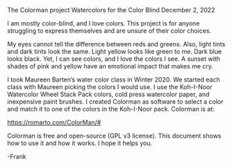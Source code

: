 The Colorman project
Watercolors for the Color Blind
December 2, 2022

I am mostly color-blind, and I love colors. This project is for anyone struggling to express themselves and are unsure of their color choices.

My eyes cannot tell the difference between reds and greens. Also, light tints and dark tints look the same. Light yellow looks like green to me. Dark blue looks black. Yet, I can see colors, and I love the colors I see. A sunset with shades of pink and yellow have an emotional impact that makes me cry.

I took Maureen Barten’s water color class in Winter 2020. We started each class with Maureen picking the colors I would use. I use the Koh-I-Noor Watercolor Wheel Stack Pack colors, cold press watercolor paper, and inexpensive paint brushes. I created Colorman as software to select a color and match it to one of the colors in the Koh-I-Noor pack. Colorman is at: 

https://romarto.com/ColorMan/#

Colorman is free and open-source (GPL v3 license). This document shows how to use it
and how it works. I hope it helps you.

-Frank

